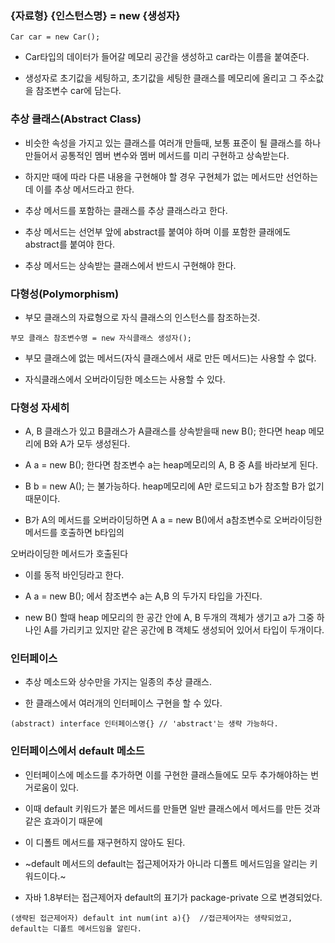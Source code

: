 ### {자료형} {인스턴스명} = new {생성자} 
```
Car car = new Car();
```
* Car타입의 데이터가 들어갈 메모리 공간을 생성하고 car라는 이름을 붙여준다.

* 생성자로 초기값을 세팅하고, 초기값을 세팅한 클래스를 메모리에 올리고 그 주소값을 참조변수 car에 담는다.


### 추상 클래스(Abstract Class)

* 비슷한 속성을 가지고 있는 클래스를 여러개 만들때, 보통 표준이 될 클래스를 하나 만들어서 공통적인 멤버 변수와 멤버 메서드를 미리 구현하고 상속받는다. 
 
* 하지만 때에 따라 다른 내용을 구현해야 할 경우 구현체가 없는 메서드만 선언하는데 이를 추상 메서드라고 한다. 

* 추상 메서드를 포함하는 클래스를 추상 클래스라고 한다.

* 추상 메서드는 선언부 앞에 abstract를 붙여야 하며 이를 포함한 클래에도 abstract를 붙여야 한다.

* 추상 메서드는 상속받는 클래스에서 반드시 구현해야 한다.


### 다형성(Polymorphism)

* 부모 클래스의 자료형으로 자식 클래스의 인스턴스를 참조하는것.

```
부모 클래스 참조변수명 = new 자식클래스 생성자(); 
```

* 부모 클래스에 없는 메서드(자식 클래스에서 새로 만든 메서드)는 사용할 수 없다.

* 자식클래스에서 오버라이딩한 메소드는 사용할 수 있다.


### 다형성 자세히

* A, B 클래스가 있고 B클래스가 A클래스를 상속받을때 new B(); 한다면 heap 메모리에 B와 A가 모두 생성된다.

* A a = new B(); 한다면 참조변수 a는 heap메모리의 A, B 중 A를 바라보게 된다.

* B b = new A(); 는 불가능하다. heap메모리에 A만 로드되고 b가 참조할 B가 없기 때문이다. 

* B가 A의 메서드를 오버라이딩하면 A a = new B()에서 a참조변수로 오버라이딩한 메서드를 호출하면 b타입의 

오버라이딩한 메서드가 호출된다

* 이를 동적 바인딩라고 한다.

* A a = new B(); 에서 참조변수 a는 A,B 의 두가지 타입을 가진다.  

* new B() 할때 heap 메모리의 한 공간 안에 A, B 두개의 객체가 생기고 a가 그중 하나인 A를 가리키고 있지만 같은 공간에 B 객체도 생성되어 있어서 타입이 두개이다.


### 인터페이스

* 추상 메소드와 상수만을 가지는 일종의 추상 클래스.

* 한 클래스에서 여러개의 인터페이스 구현을 할 수 있다.

```
(abstract) interface 인터페이스명{} // 'abstract'는 생략 가능하다.
```


### 인터페이스에서 default 메소드

* 인터페이스에 메소드를 추가하면 이를 구현한 클래스들에도 모두 추가해야하는 번거로움이 있다.

* 이때 default 키워드가 붙은 메서드를 만들면 일반 클래스에서 메서드를 만든 것과 같은 효과이기 때문에

* 이 디폴트 메서드를 재구현하지 않아도 된다.

* ~default 메서드의 default는 접근제어자가 아니라 디폴트 메서드임을 알리는 키워드이다.~

* 자바 1.8부터는 접근제어자 default의 표기가 package-private 으로 변경되었다.

```
(생략된 접근제어자) default int num(int a){}  //접근제어자는 생략되었고, default는 디폴트 메서드임을 알린다.
```
 

